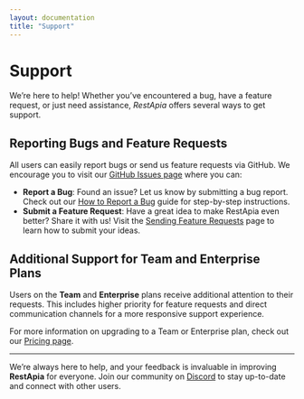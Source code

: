 ```yaml
---
layout: documentation
title: "Support"
---
```


# Support

We’re here to help! Whether you’ve encountered a bug, have a feature request, or just need assistance, _RestApia_ offers several ways to get support.

## Reporting Bugs and Feature Requests

All users can easily report bugs or send us feature requests via GitHub. We encourage you to visit our [GitHub Issues page](https://github.com/RestApia/RestApia.Community/issues) where you can:

- **Report a Bug**: Found an issue? Let us know by submitting a bug report. Check out our [How to Report a Bug](/pages/docs/how-to-report-bug) guide for step-by-step instructions.
- **Submit a Feature Request**: Have a great idea to make RestApia even better? Share it with us! Visit the [Sending Feature Requests](/pages/docs/how-to-request-feature) page to learn how to submit your ideas.

## Additional Support for Team and Enterprise Plans

Users on the **Team** and **Enterprise** plans receive additional attention to their requests. This includes higher priority for feature requests and direct communication channels for a more responsive support experience.

For more information on upgrading to a Team or Enterprise plan, check out our [Pricing page](/pages/pricing).

---

We’re always here to help, and your feedback is invaluable in improving **RestApia** for everyone. Join our community on [Discord](https://discord.gg/FZuQyEpYM4) to stay up-to-date and connect with other users.
